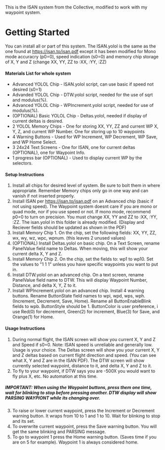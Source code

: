 This is the ISAN system from the Collective, modified to work with my waypoint system.

# Getting Started
You can install all or part of this system.  The ISAN.yolol is the same as the one found at https://isan.to/isan.pdf except it has been modified for Mono mode accuracry (p0=0), speed indication (s0=0) and memory chip storage of X, Y and Z (change XX, YY, ZZ to :XX, :YY, :ZZ)

#### Materials List for whole system
* Advanced YOLOL Chip - ISAN.yolol script, can use basic if speed not desired (s0=1)
* Advanded YOLOL Chip - DTW.yolol script, needed for the use of sqrt and modulus(%).
* Advanced YOLOL Chip - WPIncrement.yolol script, needed for use of modulus(%).
* (OPTIONAL) Basic YOLOL Chip - Deltas.yolol, needed if display of current deltas is desired.
* 2 YOLOL Memory Chips - One for storing XX, YY, ZZ and current WP X, Y, Z, and current WP Number.  One for storing up to 10 waypoints
* 4 Warning Buttons - Used for WP Increment, WP Decrement, WP Save, and WP Home Select.
* 3 24x24 Text Screens - One for ISAN, one for current deltas (OPTIONAL), one for Waypoint Info.
* 1 progress bar (OPTIONAL) - Used to display current WP by the selectors.

#### Setup Instructions
1. Install all chips for desired level of system.  Be sure to bolt them in where appropriate.  Remember Memory chips only go in one way and can vanish if not inserted properly.
2. Install ISAN per https://isan.to/isan.pdf on an Advanced chip (basic if not using speed). The Waypoint system doesnt care if you are mono or quad mode, nor if you use speed or not.  If mono mode, recommend p0=0 to turn on precision.  You must change XX, YY and ZZ to :XX, :YY, :ZZ.  The isan.yolol in this folder is already modified. (Display and Reciever fields should be updated as shown in the PDF)
3. Install Memory Chip 1.  On the chip, set the following fields: XX, YY, ZZ, wx, wy, wz, wpc, wpnum.  (this leaves 2 unused values)
4. (OPTIONAL) Install Deltas.yolol on basic chip.  On a Text Screen, rename PanelValue field name to Deltas.  When moving, this will show your current delta X, Y and Z.
5. Install Memory Chip 2.  On the chip, set the fields to: wp1 to wp10.  Set the values to "1 1 1" unless you have specific waypoints you want to put in.
6. Install DTW.yolol on an advanced chip.  On a text screen, rename PanelValue field name to DTW.  This will display Waypoint Number, Distance, and delta X, Y, Z to it.
7. Install WPIncrement.yolol on an advanced chip. Install 4 warning buttons. Rename ButtonState field names to wpi, wpd, wps, wph.  (Increment, Decrement, Save, Home).  Rename all ButtonEnableBlink fields to wpb.  ButtonStyle should be 1.  ButtonColor is user preference, i use Red(0) for decrement, Green(2) for increment, Blue(3) for Save, and Orange(1) for Home.

#### Usage Instructions
1. During normal flight, the ISAN screen will show you current X, Y and Z and Speed if s0=0.  Note: ISAN speed is unreliable and generally low.  Usage is your choice.  The Deltas screen will show you your current X, Y and Z deltas based on current flight direction and speed.  (You can see what X, Y and Z are in the ISAN PDF).  The DTW screen will show currently selected waypoint, distance to it, and delta X, Y and Z to it.
2. To fly to your waypoint, if DTW says you are -500X you would want to fly plus X, etc.  No automation at this time.
##### IMPORTANT: When using the Waypoint buttons, press them one time, wait for blinking to stop before pressing another.  DTW display will show PARSING WAYPIONT while its changing over.
3. To raise or lower current waypoint, press the Increment or Decrement warning button.  It wraps from 10 to 1 and 1 to 10.  Wait for blinking to stop and its set.
4. To overwrite current waypoint, press the Save warning button.  You will get the same blinking and PARSING message.
5. To go to waypoint 1 press the Home warning button. (Saves time if you are on 5 for example).  Waypoint 1 is always considered home.
